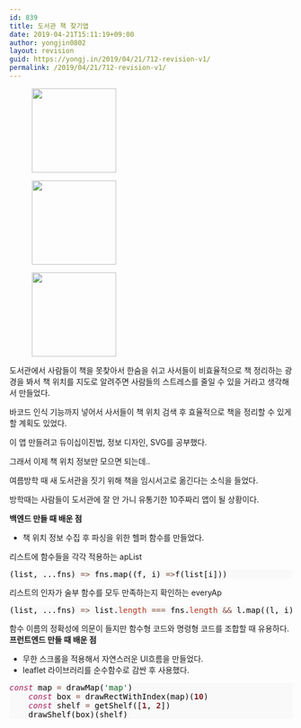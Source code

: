 ```yaml
---
id: 839
title: 도서관 책 찾기앱
date: 2019-04-21T15:11:19+09:00
author: yongjin0802
layout: revision
guid: https://yongj.in/2019/04/21/712-revision-v1/
permalink: /2019/04/21/712-revision-v1/
---
```

<div id='gallery-13' class='gallery galleryid-839 gallery-columns-3 gallery-size-thumbnail'>
  <figure class='gallery-item'> 
  
  <div class='gallery-icon portrait'>
    <a href='https://yongj.in/2018/04/20/%eb%8f%84%ec%84%9c%ea%b4%80-%ec%b1%85-%ec%b0%be%ea%b8%b0%ec%95%b1/%e1%84%89%e1%85%b3%e1%84%8f%e1%85%b3%e1%84%85%e1%85%b5%e1%86%ab%e1%84%89%e1%85%a3%e1%86%ba-2018-04-20-%e1%84%8b%e1%85%a9%e1%84%8c%e1%85%a5%e1%86%ab-12-50-29/'><img width="150" height="150" src="https://yongj.in/wp-content/uploads/2018/04/e18489e185b3e1848fe185b3e18485e185b5e186abe18489e185a3e186ba-2018-04-20-e1848be185a9e1848ce185a5e186ab-12-50-29-150x150.png" class="attachment-thumbnail size-thumbnail" alt="" srcset="https://yongj.in/wp-content/uploads/2018/04/e18489e185b3e1848fe185b3e18485e185b5e186abe18489e185a3e186ba-2018-04-20-e1848be185a9e1848ce185a5e186ab-12-50-29-150x150.png 150w, https://yongj.in/wp-content/uploads/2018/04/e18489e185b3e1848fe185b3e18485e185b5e186abe18489e185a3e186ba-2018-04-20-e1848be185a9e1848ce185a5e186ab-12-50-29-85x85.png 85w" sizes="(max-width: 150px) 100vw, 150px" /></a>
  </div></figure><figure class='gallery-item'> 
  
  <div class='gallery-icon portrait'>
    <a href='https://yongj.in/2018/04/20/%eb%8f%84%ec%84%9c%ea%b4%80-%ec%b1%85-%ec%b0%be%ea%b8%b0%ec%95%b1/%e1%84%89%e1%85%b3%e1%84%8f%e1%85%b3%e1%84%85%e1%85%b5%e1%86%ab%e1%84%89%e1%85%a3%e1%86%ba-2018-04-20-%e1%84%8b%e1%85%a9%e1%84%8c%e1%85%a5%e1%86%ab-12-50-19/'><img width="150" height="150" src="https://yongj.in/wp-content/uploads/2018/04/e18489e185b3e1848fe185b3e18485e185b5e186abe18489e185a3e186ba-2018-04-20-e1848be185a9e1848ce185a5e186ab-12-50-19-150x150.png" class="attachment-thumbnail size-thumbnail" alt="" srcset="https://yongj.in/wp-content/uploads/2018/04/e18489e185b3e1848fe185b3e18485e185b5e186abe18489e185a3e186ba-2018-04-20-e1848be185a9e1848ce185a5e186ab-12-50-19-150x150.png 150w, https://yongj.in/wp-content/uploads/2018/04/e18489e185b3e1848fe185b3e18485e185b5e186abe18489e185a3e186ba-2018-04-20-e1848be185a9e1848ce185a5e186ab-12-50-19-85x85.png 85w" sizes="(max-width: 150px) 100vw, 150px" /></a>
  </div></figure><figure class='gallery-item'> 
  
  <div class='gallery-icon portrait'>
    <a href='https://yongj.in/2018/04/20/%eb%8f%84%ec%84%9c%ea%b4%80-%ec%b1%85-%ec%b0%be%ea%b8%b0%ec%95%b1/%e1%84%89%e1%85%b3%e1%84%8f%e1%85%b3%e1%84%85%e1%85%b5%e1%86%ab%e1%84%89%e1%85%a3%e1%86%ba-2018-04-20-%e1%84%8b%e1%85%a9%e1%84%8c%e1%85%a5%e1%86%ab-12-50-07/'><img width="150" height="150" src="https://yongj.in/wp-content/uploads/2018/04/e18489e185b3e1848fe185b3e18485e185b5e186abe18489e185a3e186ba-2018-04-20-e1848be185a9e1848ce185a5e186ab-12-50-07-150x150.png" class="attachment-thumbnail size-thumbnail" alt="" srcset="https://yongj.in/wp-content/uploads/2018/04/e18489e185b3e1848fe185b3e18485e185b5e186abe18489e185a3e186ba-2018-04-20-e1848be185a9e1848ce185a5e186ab-12-50-07-150x150.png 150w, https://yongj.in/wp-content/uploads/2018/04/e18489e185b3e1848fe185b3e18485e185b5e186abe18489e185a3e186ba-2018-04-20-e1848be185a9e1848ce185a5e186ab-12-50-07-85x85.png 85w" sizes="(max-width: 150px) 100vw, 150px" /></a>
  </div></figure>
</div>

도서관에서 사람들이 책을 못찾아서 한숨을 쉬고 사서들이 비효율적으로 책 정리하는 광경을 봐서 책 위치를 지도로 알려주면 사람들의 스트레스를 줄일 수 있을 거라고 생각해서 만들었다.

바코드 인식 기능까지 넣어서 사서들이 책 위치 검색 후 효율적으로 책을 정리할 수 있게할 계획도 있었다.

이 앱 만들려고 듀이십이진법, 정보 디자인, SVG를 공부했다.

그래서 이제 책 위치 정보만 모으면 되는데..

여름방학 때 새 도서관을 짓기 위해 책을 임시서고로 옮긴다는 소식을 들었다.

방학때는 사람들이 도서관에 잘 안 가니 유통기한 10주짜리 앱이 될 상황이다.

**백엔드 만들 때 배운 점**

  * 책 위치 정보 수집 후 파싱을 위한 헬퍼 함수를 만들었다.

리스트에 함수들을 각각 적용하는 apList

<pre style="background:#f9f9f9;color:#080808;">(list, ...fns) <span style="color:#794938;">=</span><span style="color:#794938;">&gt;</span> fns.map((f, i) <span style="color:#794938;">=</span><span style="color:#794938;">&gt;</span>f(list[i]))
</pre>

<div>
  <div>
    리스트의 인자가 술부 함수를 모두 만족하는지 확인하는 everyAp
  </div>
</div>

<div>
  <pre style="background:#f9f9f9;color:#080808;">(list, ...fns) <span style="color:#794938;">=</span><span style="color:#794938;">&gt;</span> list.<span style="color:#b4371f;">length</span> <span style="color:#794938;">===</span> fns.<span style="color:#b4371f;">length</span> <span style="color:#794938;">&</span><span style="color:#794938;">&</span> l.map((l, i) <span style="color:#794938;">=</span><span style="color:#794938;">&gt;</span>fns[i](l)).every(<span style="color:#691c97;">Boolean</span>)</pre>
</div>

<div>
  함수 이름의 정확성에 의문이 들지만 함수형 코드와 명령형 코드를 조합할 때 유용하다.
</div>

<div>
</div>

<div>
  <strong>프런트엔드 만들 때 배운 점</strong>
</div>

  * 무한 스크롤을 적용해서 자연스러운 UI흐름을 만들었다.
  * leaflet 라이브러리를 순수함수로 감싼 후 사용했다.

<pre style="background:#f9f9f9;color:#080808;"><span style="color:#a71d5d;font-style:italic;">const</span> map <span style="color:#794938;">=</span> drawMap(<span style="color:#0b6125;">'map'</span>)
    <span style="color:#a71d5d;font-style:italic;">const</span> box <span style="color:#794938;">=</span> drawRectWithIndex(map)(<span style="color:#811f24;font-weight:bold;">10</span>)
    <span style="color:#a71d5d;font-style:italic;">const</span> shelf <span style="color:#794938;">=</span> getShelf([<span style="color:#811f24;font-weight:bold;">1</span>, <span style="color:#811f24;font-weight:bold;">2</span>])
    drawShelf(box)(shelf)
</pre>